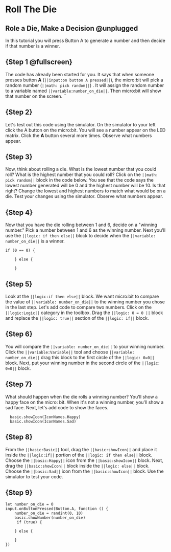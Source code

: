 # Roll The Die

## Role a Die, Make a Decision @unplugged
In this tutorial you will press Button A to generate a number and then decide
if that number is a winner.


## {Step 1 @fullscreen}
The code has already been started for you. It says that  when someone presses button **A** (``||input:on button A pressed||``),
the micro:bit will pick a random number (``||math: pick random||``) .  It will assign the random number to a
variable named ``||variable:number_on_die||``. Then micro:bit will show that number on the screen. 
``
## {Step 2}
Let's test out this code using the simulator. On the simulator to your left click the
A button on the micro:bit. You will see a number appear on the LED matrix. Click the
**A** button several more times. Observe what numbers appear.

## {Step 3}
Now, think about rolling a die. What is the lowest number that you could roll? 
What is the highest number that you could roll?
Click on the ``||math: pick random||`` block in the code below. You see that the code 
says the lowest number generated will be 0 and the highest number will be 10. Is that right? Change
the lowest and highest numbers to match what would be on a die. Test your changes using
the simulator. Observe what numbers appear.

## {Step 4}
Now that you have the die rolling between 1 and 6, decide on a "winning
number."  Pick a number between 1 and 6 as the winning number. Next you'll use the ``||logic: if then else||`` block 
to decide when the ``||variable: number_on_die||`` is a winner.
```ghost
if (0 == 0) {
    	
    } else {
    	
    }
```
## {Step 5}
Look at the ``||logic:if then else||`` block. We want micro:bit to compare the value
of ``||variable: number_on_die||`` to the winning number you chose in the last step.
Let's add code to compare two numbers. Click on the ``||logic:Logic||`` category
in the toolbox. Drag the ``||logic: 0 = 0 ||`` block and replace the ``||logic: true||`` section of the ``||logic: if||`` block.

## {Step 6}
You will compare the ``||variable: number_on_die||`` to your winning number.
Click the ``||variable:Variable||`` tool and choose ``||variable: number_on_die||``
drag this block to the first circle of the ``||logic: 0=0||`` block. 
Next, put your winning number in the second circle of the ``||logic: 0=0||`` block.

## {Step 7}
What should happen when the die rolls a winning number? You'll show a happy face
on the micro: bit. When it's not a winning number, you'll show a sad face. Next, 
let's add code to show the faces.
```ghost
  basic.showIcon(IconNames.Happy)
  basic.showIcon(IconNames.Sad)
```

## {Step 8}
From the ``||basic:Basic||`` tool, drag the ``||basic:showIcon||`` and place
it inside the ``||logic:if||`` portion of the ``||logic: if then else||`` block.
Choose the ``||basic:Happy||`` icon from the ``||basic:showIcon||`` block.
Next, drag the ``||basic:showIcon||`` block inside the ``||logic: else||`` block.
Choose the ``||basic:Sad||`` icon from the ``||basic:showIcon||`` block.
Use the simulator to test your code.
## {Step 9}


```template
let number_on_die = 0
input.onButtonPressed(Button.A, function () {
    number_on_die = randint(0, 10)
    basic.showNumber(number_on_die)
     if (true) {
    	
    } else {
    	
    }
})

```
    